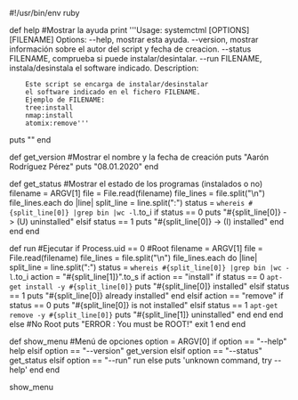 #!/usr/bin/env ruby

def help #Mostrar la ayuda
  print '''Usage:
        systemctml [OPTIONS] [FILENAME]
Options:
        --help, mostrar esta ayuda.
        --version, mostrar información sobre el autor del script
                   y fecha de creacion.
        --status FILENAME, comprueba si puede instalar/desintalar.
        --run FILENAME, instala/desinstala el software indicado.
Description:

        Este script se encarga de instalar/desinstalar
        el software indicado en el fichero FILENAME.
        Ejemplo de FILENAME:
        tree:install
        nmap:install
        atomix:remove'''
  puts ""
end

def get_version #Mostrar el nombre y la fecha de creación
  puts "Aarón Rodríguez Pérez"
  puts "08.01.2020"
end

def get_status #Mostrar el estado de los programas (instalados o no)
  filename = ARGV[1]
  file = File.read(filename)
  file_lines = file.split("\n")
    file_lines.each do |line|
      split_line = line.split(":")
      status = `whereis #{split_line[0]} |grep bin |wc -l`.to_i
        if status == 0
          puts "#{split_line[0]} -> (U) uninstalled"
        elsif status == 1
          puts "#{split_line[0]} -> (I) installed"
        end
    end
end

def run #Ejecutar
  if Process.uid == 0 #Root
    filename = ARGV[1]
    file = File.read(filename)
    file_lines = file.split("\n")
    file_lines.each do |line|
      split_line = line.split(":")
    status = `whereis #{split_line[0]} |grep bin |wc -l`.to_i
    action = "#{split_line[1]}".to_s
      if action == "install"
        if status == 0
          `apt-get install -y #{split_line[0]}`
          puts "#{split_line[0]} installed"
        elsif status == 1
          puts "#{split_line[0]} already installed"
        end
      elsif action == "remove"
        if status == 0
          puts "#{split_line[0]} is not installed"
        elsif status == 1
          `apt-get remove -y #{split_line[0]}`
          puts "#{split_line[1]} uninstalled"
        end
      end
      end
  else #No Root 
	puts "ERROR : You must be ROOT!"
	exit 1
  end
end

def show_menu #Menú de opciones
  option = ARGV[0] 
  if option == "--help"
    help
  elsif option == "--version"
    get_version
  elsif option == "--status"
    get_status
  elsif option == "--run"
    run
  else
    puts 'unknown command, try --help'
  end
end

show_menu
